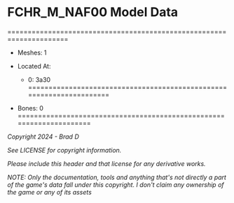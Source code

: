 # FCHR_M_NAF00 Model Data
=====================================================================

* Meshes: 1

* Located At:

  * 0: 3a30
=====================================================================

* Bones: 0
=====================================================================

*Copyright 2024 - Brad D*

*See LICENSE for copyright information.*

*Please include this header and that license for any derivative works.*

*NOTE: Only the documentation, tools and anything that's not directly a part of the game's data fall under this copyright. I don't claim any ownership of the game or any of its assets*
